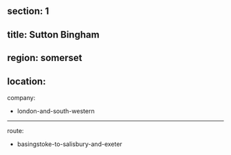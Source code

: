 ﻿section: 1
----
title: Sutton Bingham
----
region: somerset
----
location: 
----
company:
- london-and-south-western
----
route:
- basingstoke-to-salisbury-and-exeter
